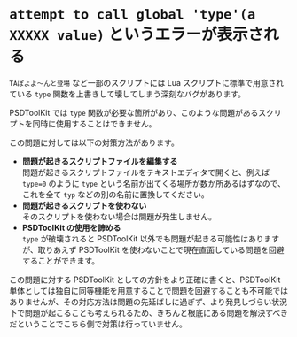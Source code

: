 # `attempt to call global 'type'(a XXXXX value)` というエラーが表示される

`TAぽよよ～んと登場` など一部のスクリプトには Lua スクリプトに標準で用意されている `type` 関数を上書きして壊してしまう深刻なバグがあります。

PSDToolKit では `type` 関数が必要な箇所があり、このような問題があるスクリプトを同時に使用することはできません。

この問題に対しては以下の対策方法があります。

- **問題が起きるスクリプトファイルを編集する**  
問題が起きるスクリプトファイルをテキストエディタで開くと、例えば `type=0` のように `type` という名前が出てくる場所が数か所あるはずなので、これを全て `typ` などの別の名前に置換してください。  
- **問題が起きるスクリプトを使わない**  
そのスクリプトを使わない場合は問題が発生しません。
- **PSDToolKit の使用を諦める**  
`type` が破壊されると PSDToolKit 以外でも問題が起きる可能性はありますが、取りあえず PSDToolKit を使わないことで現在直面している問題を回避することができます。

この問題に対する PSDToolKit としての方針をより正確に書くと、PSDToolKit 単体としては独自に同等機能を用意することで問題を回避することも不可能ではありませんが、その対応方法は問題の先延ばしに過ぎず、より発見しづらい状況下で問題が起こることも考えられるため、きちんと根底にある問題を解決すべきだということでこちら側で対策は行っていません。